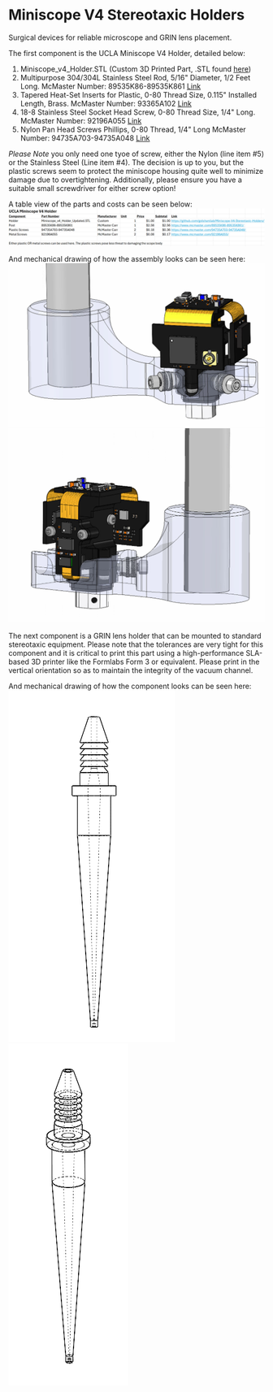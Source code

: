 # Miniscope V4 Stereotaxic Holders
Surgical devices for reliable microscope and GRIN lens placement. 

The first component is the UCLA Miniscope V4 Holder, detailed below: <br>

1. Miniscope_v4_Holder.STL (Custom 3D Printed Part, .STL found [here](https://github.com/golshanilab/Miniscope-V4-Stereotaxic-Holders/tree/main/STL%20File%20For%203D%20Printing))
2. Multipurpose 304/304L Stainless Steel Rod, 5/16" Diameter, 1/2 Feet Long. McMaster Number: 89535K86-89535K861 [Link](https://www.mcmaster.com/89535K86-89535K861/)
3. Tapered Heat-Set Inserts for Plastic, 0-80 Thread Size, 0.115" Installed Length, Brass. McMaster Number: 93365A102 [Link](https://www.mcmaster.com/93365A102/)
4. 18-8 Stainless Steel Socket Head Screw, 0-80 Thread Size, 1/4" Long. McMaster Number: 92196A055 [Link](https://www.mcmaster.com/92196A055/)
5. Nylon Pan Head Screws Phillips, 0-80 Thread, 1/4" Long McMaster Number: 94735A703-94735A048 [Link](https://www.mcmaster.com/94735A703-94735A048/)

*Please Note* you only need one tyoe of screw, either the Nylon (line item #5) or the Stainless Steel (Line item #4). The decision is up to you, but the plastic screws seem to protect the miniscope housing quite well to minimize damage due to overtightening. Additionally, please ensure you have a suitable small screwdriver for either screw option! 

A table view of the parts and costs can be seen below:
<img src="Images/Parts.PNG" alt="View 1."><br>

And mechanical drawing of how the assembly looks can be seen here:
<img src="V4 Miniscope Holder/Images/1.PNG" alt="View 1."><br>
<img src="V4 Miniscope Holder/Images/2.PNG" alt="View 1."><br>

The next component is a GRIN lens holder that can be mounted to standard stereotaxic equipment. Please note that the tolerances are very tight for this component and it is critical to print this part using a high-performance SLA-based 3D printer like the Formlabs Form 3 or equivalent. Please print in the vertical orientation so as to maintain the integrity of the vacuum channel. 

And mechanical drawing of how the component looks can be seen here:
<img src="GRIN Lens Holder/Images/1.PNG" alt="View 1."><br>
<img src="GRIN Lens Holder/Images/2.PNG" alt="View 1."><br>
